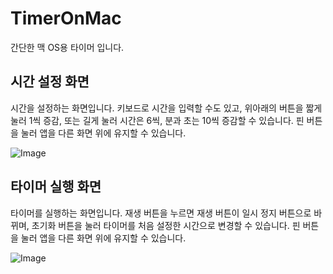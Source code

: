 # TimerOnMac

간단한 맥 OS용 타이머 입니다.

<h2>시간 설정 화면</h2>
시간을 설정하는 화면입니다. 키보드로 시간을 입력할 수도 있고, 위아래의 버튼을 짧게 눌러 1씩 증감,
또는 길게 눌러 시간은 6씩, 분과 초는 10씩 증감할 수 있습니다. 핀 버튼을 눌러 앱을 다른 화면 위에 유지할 수 있습니다.

![Image](https://github.com/user-attachments/assets/f1a8bb38-d7ca-4f5a-a8c5-6cffca2b9f1f)

<h2>타이머 실행 화면</h2>
타이머를 실행하는 화면입니다. 재생 버튼을 누르면 재생 버튼이 일시 정지 버튼으로 바뀌며, 
초기화 버튼을 눌러 타이머를 처음 설정한 시간으로 변경할 수 있습니다. 핀 버튼을 눌러 앱을 다른 화면 위에 유지할 수 있습니다.

![Image](https://github.com/user-attachments/assets/f5d0a661-412e-4bca-8c23-0d1541103073)
